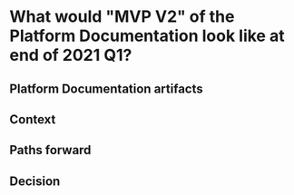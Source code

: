 # What would "MVP V2" of the Platform Documentation look like at end of 2021 Q1?

## Platform Documentation artifacts

## Context

## Paths forward

## Decision
